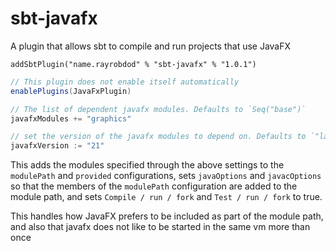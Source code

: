 # sbt-javafx

A plugin that allows sbt to compile and run projects that use JavaFX

```
addSbtPlugin("name.rayrobdod" % "sbt-javafx" % "1.0.1")
```

```scala
// This plugin does not enable itself automatically
enablePlugins(JavaFxPlugin)

// The list of dependent javafx modules. Defaults to `Seq("base")`
javafxModules += "graphics"

// set the version of the javafx modules to depend on. Defaults to `"latest.integration"`
javafxVersion := "21"
```

This adds the modules specified through the above settings to the `modulePath` and `provided` configurations,
sets `javaOptions` and `javacOptions` so that the members of the `modulePath` configuration are added to the module path,
and sets `Compile / run / fork` and `Test / run / fork` to true.

This handles how JavaFX prefers to be included as part of the module path,
and also that javafx does not like to be started in the same vm more than once
